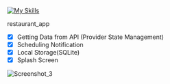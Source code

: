 [![My Skills](https://skillicons.dev/icons?i=flutter)](https://skillicons.dev)

restaurant_app

- [x] Getting Data from API (Provider State Management)
- [x] Scheduling Notification
- [x] Local Storage(SQLite)
- [x] Splash Screen
 
![Screenshot_3](https://user-images.githubusercontent.com/57694121/201448454-804201de-6956-414d-99f3-3c45d6de0a20.png)

